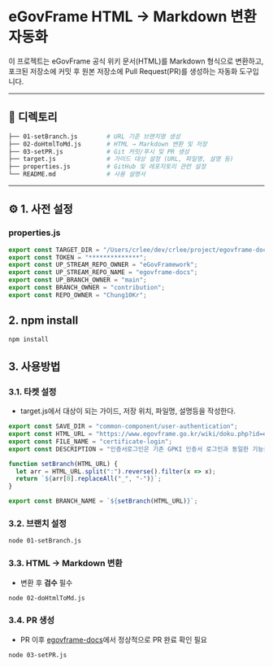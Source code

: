 # eGovFrame HTML → Markdown 변환 자동화

이 프로젝트는 eGovFrame 공식 위키 문서(HTML)를 Markdown 형식으로 변환하고, 포크된 저장소에 커밋 후 원본 저장소에 Pull Request(PR)를 생성하는 자동화 도구입니다.

---

## 📂 디렉토리 

```bash
├── 01-setBranch.js        # URL 기준 브랜치명 생성
├── 02-doHtmlToMd.js       # HTML → Markdown 변환 및 저장
├── 03-setPR.js            # Git 커밋/푸시 및 PR 생성
├── target.js              # 가이드 대상 설정 (URL, 파일명, 설명 등)
├── properties.js          # GitHub 및 레포지토리 관련 설정
└── README.md              # 사용 설명서
```


---

## ⚙️ 1. 사전 설정

### properties.js

```js
export const TARGET_DIR = "/Users/crlee/dev/crlee/project/egovframe-docs";
export const TOKEN = "**************";
export const UP_STREAM_REPO_OWNER = "eGovFramework";
export const UP_STREAM_REPO_NAME = "egovframe-docs";
export const UP_BRANCH_OWNER = "main";
export const BRANCH_OWNER = "contribution";
export const REPO_OWNER = "Chung10Kr";
```

## 2. npm install
```bash
npm install
```

## 3. 사용방법

### 3.1. 타켓 설정
- target.js에서 대상이 되는 가이드, 저장 위치, 파일명, 설명등을 작성한다.
```js
export const SAVE_DIR = "common-component/user-authentication";
export const HTML_URL = "https://www.egovframe.go.kr/wiki/doku.php?id=egovframework:com:v4.3:uat:인증서로그인";
export const FILE_NAME = "certificate-login";
export const DESCRIPTION = "인증서로그인은 기존 GPKI 인증서 로그인과 동일한 기능을 제공한다.";

function setBranch(HTML_URL) {
  let arr = HTML_URL.split(":").reverse().filter(x => x);
  return `${arr[0].replaceAll("_", "-")}`;
}

export const BRANCH_NAME = `${setBranch(HTML_URL)}`;
```

### 3.2. 브랜치 설정
```bash
node 01-setBranch.js
```

### 3.3. HTML -> Markdown 변환
- 변환 후 **검수** 필수
```bash
node 02-doHtmlToMd.js
```

### 3.4. PR 생성
- PR 이후 [egovframe-docs](https://github.com/eGovFramework/egovframe-docs/pulls)에서 정상적으로 PR 완료 확인 필요
```bash
node 03-setPR.js
```